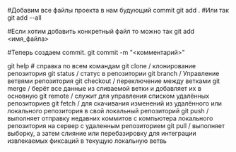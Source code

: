 #Добавим все файлы проекта в нам будующий commit
git add .
#Или так
git add --all

#Если хотим добавить конкретный файл то можно так
git add <имя_файла> 

#Теперь создаем commit.
git commit -m "<комментарий>"


git help # справка по всем командам
git clone / клонирование репозитория
git status / статус в репозитории
git branch / Управление ветвями репозитория
git checkout / переключение между ветками
git merge / берёт все данные из сливаемой ветки и добавляет их в основную
git remote / служит для управления списком удалённых репозиториев 
git fetch / для скачивания изменений из удалённого или локального репозитория в свой локальный репозиторий
git push / выполняет отправку недавних коммитов c компьютера локального репозитория на сервер с удаленным репозиторием
git pull /  выполняет выборку, а затем слияние или перебазировку для интеграции извлекаемых фиксаций в текущую локальную ветвь